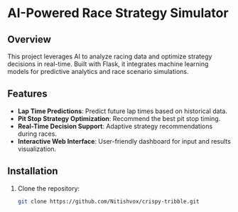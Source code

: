 # AI-Powered Race Strategy Simulator

## Overview
This project leverages AI to analyze racing data and optimize strategy decisions in real-time. Built with Flask, it integrates machine learning models for predictive analytics and race scenario simulations.

## Features
- **Lap Time Predictions**: Predict future lap times based on historical data.
- **Pit Stop Strategy Optimization**: Recommend the best pit stop timing.
- **Real-Time Decision Support**: Adaptive strategy recommendations during races.
- **Interactive Web Interface**: User-friendly dashboard for input and results visualization.

## Installation
1. Clone the repository:
   ```sh
   git clone https://github.com/Nitishvox/crispy-tribble.git
